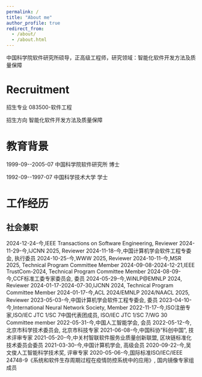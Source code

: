 ```yaml
---
permalink: /
title: "About me"
author_profile: true
redirect_from: 
  - /about/
  - /about.html
---
```


中国科学院软件研究所硕导，正高级工程师，研究领域：智能化软件开发方法及质量保障

Recruitment
======
招生专业
083500-软件工程

招生方向
智能化软件开发方法及质量保障

教育背景
======
1999-09--2005-07   中国科学院软件研究所   博士

1992-09--1997-07   中国科学技术大学   学士

工作经历
======

社会兼职
------
2024-12-24-今,IEEE Transactions on Software Engineering, Reviewer
2024-11-29-今,IJCNN 2025, Reviewer
2024-11-18-今,中国计算机学会软件工程专委会, 执行委员
2024-10-25-今,WWW 2025, Reviewer
2024-10-11-今,MSR 2025, Technical Program Committee Member
2024-09-08-2024-12-21,IEEE TrustCom-2024, Technical Program Committee Member
2024-08-09-今,CCF标准工委专家委员会, 委员
2024-05-29-今,WiNLP@EMNLP 2024, Reviewer
2024-01-17-2024-07-30,IJCNN 2024, Technical Program Committee Member
2024-01-17-今,ACL 2024/EMNLP 2024/NAACL 2025, Reviewer
2023-05-03-今,中国计算机学会软件工程专委会, 委员
2023-04-10-今,International Neural Network Society, Member
2022-11-17-今,ISO注册专家,ISO/IEC JTC 1/SC 7中国代表团成员, ISO/IEC JTC 1/SC 7/WG 30 Committee member
2022-05-31-今,中国人工智能学会, 会员
2022-05-12-今,北京市科学技术委员会, 北京市科技专家
2021-06-08-今,中国科协“科创中国”, 技术评审专家
2021-05-20-今,中关村智联软件服务业质量创新联盟, 区块链标准化技术委员会委员
2021-03-30-今,中国计算机学会, 高级会员
2020-09-22-今,吴文俊人工智能科学技术奖, 评审专家
2020-05-06-今,国际标准ISO/IEC/IEEE 24748-9《系统和软件生存周期过程在疫情防控系统中的应用》, 国内镜像专家组成员
